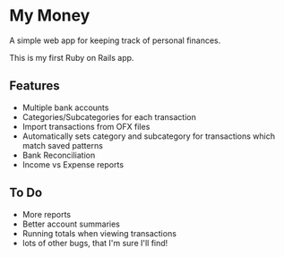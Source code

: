 My Money
========

A simple web app for keeping track of personal finances.

This is my first Ruby on Rails app.

Features
--------

* Multiple bank accounts
* Categories/Subcategories for each transaction
* Import transactions from OFX files
* Automatically sets category and subcategory for transactions which match saved patterns
* Bank Reconciliation
* Income vs Expense reports

To Do
-----
* More reports
* Better account summaries
* Running totals when viewing transactions
* lots of other bugs, that I'm sure I'll find!
